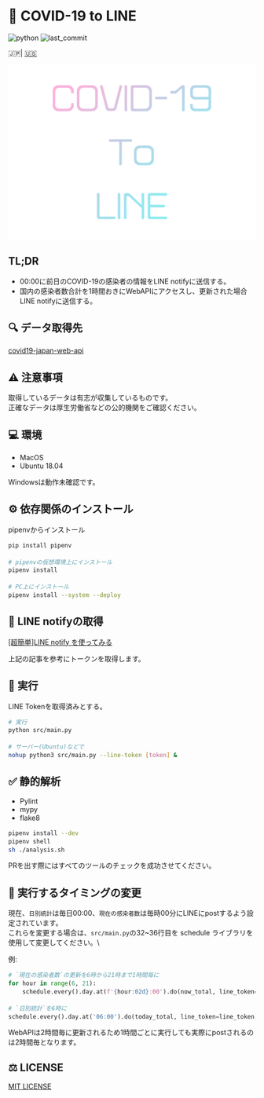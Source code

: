 # 🦠 COVID-19 to LINE

![python](https://img.shields.io/github/pipenv/locked/python-version/yuto51942/COVID-19-notice)
![last_commit](https://img.shields.io/github/last-commit/yuto51942/COVID-19-notice)

🇯🇵| [🇺🇸](doc/README_en.md)

![title](doc/title.png)

## TL;DR

- 00:00に前日のCOVID-19の感染者の情報をLINE notifyに送信する。
- 国内の感染者数合計を1時間おきにWebAPIにアクセスし、更新された場合LINE notifyに送信する。

## 🔍 データ取得先

[covid19-japan-web-api](https://github.com/ryo-ma/covid19-japan-web-api)

## ⚠️ 注意事項

取得しているデータは有志が収集しているものです。\
正確なデータは厚生労働省などの公的機関をご確認ください。

## 💻 環境

- MacOS
- Ubuntu 18.04

Windowsは動作未確認です。

## ⚙ 依存関係のインストール

pipenvからインストール

```bash
pip install pipenv

# pipenvの仮想環境上にインストール
pipenv install

# PC上にインストール
pipenv install --system --deploy
```

## 🔐 LINE notifyの取得

[\[超簡単\]LINE notify を使ってみる](https://qiita.com/iitenkida7/items/576a8226ba6584864d95)

上記の記事を参考にトークンを取得します。

## 🚀 実行

LINE Tokenを取得済みとする。

```bash
# 実行
python src/main.py

# サーバー(Ubuntu)などで
nohup python3 src/main.py --line-token [token] &
```

## ✅ 静的解析

- Pylint
- mypy
- flake8

```bash
pipenv install --dev
pipenv shell
sh ./analysis.sh
```

PRを出す際にはすべてのツールのチェックを成功させてください。

## 🔁 実行するタイミングの変更

現在、`日別統計`は毎日00:00、`現在の感染者数`は毎時00分にLINEにpostするよう設定されています。\
これらを変更する場合は、`src/main.py`の32~36行目を schedule ライブラリを使用して変更してください。\

例:

```py
# `現在の感染者数`の更新を6時から21時まで1時間毎に
for hour in range(6, 21):
    schedule.every().day.at(f'{hour:02d}:00').do(now_total, line_token=line_token, save_dir=save_dir)

# `日別統計`を6時に
schedule.every().day.at('06:00').do(today_total, line_token=line_token, save_dir=save_dir)
```

WebAPIは2時間毎に更新されるため1時間ごとに実行しても実際にpostされるのは2時間毎となります。

## ⚖️ LICENSE

[MIT LICENSE](LICENSE)
